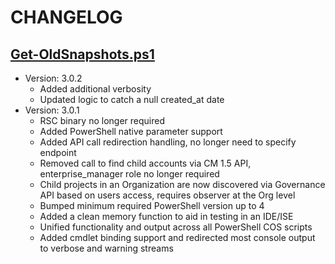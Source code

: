 # CHANGELOG

## [Get-OldSnapshots.ps1](Get-OldSnapshots.ps1)
- Version: 3.0.2
    - Added additional verbosity
    - Updated logic to catch a null created_at date
- Version: 3.0.1
    - RSC binary no longer required
    - Added PowerShell native parameter support
    - Added API call redirection handling, no longer need to specify endpoint
    - Removed call to find child accounts via CM 1.5 API, enterprise_manager role no longer required
    - Child projects in an Organization are now discovered via Governance API based on users access, requires observer at the Org level
    - Bumped minimum required PowerShell version up to 4
    - Added a clean memory function to aid in testing in an IDE/ISE
    - Unified functionality and output across all PowerShell COS scripts
    - Added cmdlet binding support and redirected most console output to verbose and warning streams
